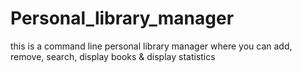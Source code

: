 # Personal_library_manager
this is a command line personal library manager where you can add, remove, search, display books &amp; display statistics
